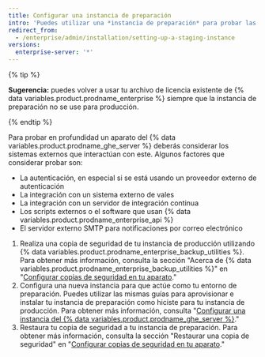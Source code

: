 ```yaml
---
title: Configurar una instancia de preparación
intro: 'Puedes utilizar una *instancia de preparación* para probar las modificaciones antes de que se apliquen a {% data variables.product.product_location_enterprise %}. Por ejemplo, podrías utilizar una instancia de preparación para probar nuevas actualizaciones del {% data variables.product.prodname_ghe_server %} o para practicar importar datos de migración.'
redirect_from:
  - /enterprise/admin/installation/setting-up-a-staging-instance
versions:
  enterprise-server: '*'
---
```


{% tip %}

**Sugerencia:** puedes volver a usar tu archivo de licencia existente de {% data variables.product.prodname_enterprise %} siempre que la instancia de preparación no se use para producción.

{% endtip %}

Para probar en profundidad un aparato del {% data variables.product.prodname_ghe_server %} deberás considerar los sistemas externos que interactúan con este. Algunos factores que considerar probar son:

  - La autenticación, en especial si se está usando un proveedor externo de autenticación
  - La integración con un sistema externo de vales
  - La integración con un servidor de integración continua
  - Los scripts externos o el software que usan {% data variables.product.prodname_enterprise_api %}
  - El servidor externo SMTP para notificaciones por correo electrónico

1. Realiza una copia de seguridad de tu instancia de producción utilizando {% data variables.product.prodname_enterprise_backup_utilities %}. Para obtener más información, consulta la sección "Acerca de {% data variables.product.prodname_enterprise_backup_utilities %}" en "[Configurar copias de seguridad en tu aparato](/enterprise/admin/guides/installation/configuring-backups-on-your-appliance#about-github-enterprise-server-backup-utilities)."
2. Configura una nueva instancia para que actúe como tu entorno de preparación. Puedes utilizar las mismas guías para aprovisionar e instalar tu instancia de preparación como hiciste para tu instancia de producción. Para obtener más información, consulta "[Configurar una instancia del {% data variables.product.prodname_ghe_server %}](/enterprise/admin/guides/installation/setting-up-a-github-enterprise-server-instance/)."
3. Restaura tu copia de seguridad a tu instancia de preparación. Para obtener más información, consulta la sección "Restaurar una copia de seguridad" en "[Configurar copias de seguridad en tu aparato](/enterprise/admin/guides/installation/configuring-backups-on-your-appliance#restoring-a-backup)."
